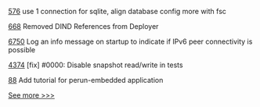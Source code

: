 
[576](https://github.com/hyperledger-labs/fabric-token-sdk/pull/576) use 1 connection for sqlite, align database config more with fsc

[668](https://github.com/hyperledger-labs/fabric-operations-console/pull/668) Removed DIND References from Deployer

[6750](https://github.com/hyperledger/besu/pull/6750) Log an info message on startup to indicate if IPv6 peer connectivity is possible

[4374](https://github.com/hyperledger/iroha/pull/4374) [fix] #0000: Disable snapshot read/write in tests

[88](https://github.com/hyperledger-labs/perun-doc/pull/88) Add tutorial for perun-embedded application


[See more >>>](https://start-here.hyperledger.org/pull-requests)
